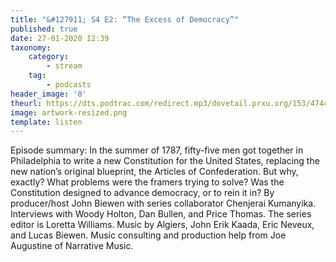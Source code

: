 ```yaml
---
title: "&#127911; S4 E2: “The Excess of Democracy”"
published: true
date: 27-01-2020 12:39
taxonomy:
    category:
        - stream
    tag:
        - podcasts
header_image: '0'
theurl: https://dts.podtrac.com/redirect.mp3/dovetail.prxu.org/153/47446fdd-86d7-4945-949d-fd683ddb58f5/S4E2_PartA_finalfinal.mp3
image: artwork-resized.png
template: listen
--- 
```

Episode summary: In the summer of 1787, fifty-five men got together in Philadelphia to write a new Constitution for the United States, replacing the new nation’s original blueprint, the Articles of Confederation. But why, exactly? What problems were the framers trying to solve? Was the Constitution designed to advance democracy, or to rein it in? By producer/host John Biewen with series collaborator Chenjerai Kumanyika. Interviews with Woody Holton, Dan Bullen, and Price Thomas. The series editor is Loretta Williams. Music by Algiers, John Erik Kaada, Eric Neveux, and Lucas Biewen. Music consulting and production help from Joe Augustine of Narrative Music.
